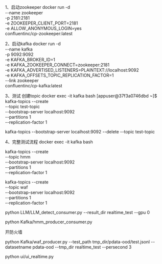 1、启动zookeeper
docker run -d \
  --name zookeeper \
  -p 2181:2181 \
  -e ZOOKEEPER_CLIENT_PORT=2181 \
  -e ALLOW_ANONYMOUS_LOGIN=yes \
  confluentinc/cp-zookeeper:latest

2、启动kafka
docker run -d \
  --name kafka \
  -p 9092:9092 \
  -e KAFKA_BROKER_ID=1 \
  -e KAFKA_ZOOKEEPER_CONNECT=zookeeper:2181 \
  -e KAFKA_ADVERTISED_LISTENERS=PLAINTEXT://localhost:9092 \
  -e KAFKA_OFFSETS_TOPIC_REPLICATION_FACTOR=1 \
  --link zookeeper \
  confluentinc/cp-kafka:latest

3、测试
创建topic
docker exec -it kafka bash 
[appuser@37f3a0746dbd ~]$ kafka-topics --create \
--topic test-topic \
--bootstrap-server localhost:9092 \
--partitions 1 \
--replication-factor 1

kafka-topics --bootstrap-server localhost:9092 --delete --topic test-topic


4、完整测试流程
docker exec -it kafka bash 

kafka-topics --create \
--topic hmm \
--bootstrap-server localhost:9092 \
--partitions 1 \
--replication-factor 1

kafka-topics --create \
--topic waf \
--bootstrap-server localhost:9092 \
--partitions 1 \
--replication-factor 1

python LLM/LLM_detect_consumer.py --result_dir realtime_test --gpu 0

python Kafka/hmm_producer_consumer.py

开防火墙

python  Kafka/waf_producer.py --test_path tmp_dir/pdata-ood/test.jsonl --datasetname pdata-ood --tmp_dir realtime_test --persecond 3

python ui/ui_realtime.py